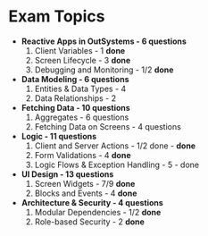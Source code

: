# Exam Topics

- **Reactive Apps in OutSystems - 6 questions**
    1. Client Variables - 1 **done**
    2. Screen Lifecycle - 3 **done**
    3. Debugging and Monitoring - 1/2 **done**
- **Data Modeling - 6 questions**
    1. Entities & Data Types - 4
    2. Data Relationships - 2
- **Fetching Data - 10 questions**
    1. Aggregates - 6 questions
    2. Fetching Data on Screens - 4 questions
- **Logic - 11 questions**
    1. Client and Server Actions - 1/2 done - **done**
    2. Form Validations - 4 **done**
    3. Logic Flows & Exception Handling - 5 - done
- **UI Design - 13 questions**
    1. Screen Widgets - 7/9 **done**
    2. Blocks and Events - 4 **done**
- **Architecture & Security - 4 questions**
    1. Modular Dependencies - 1/2 **done**
    2. Role-based Security - 2 **done**
